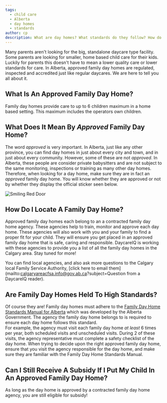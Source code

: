 ```yaml
---
tags:
  - child care
  - Alberta
  - day homes
  - standards 
author: cp
description: What are day homes? What standards do they follow? How do I find a day home in my area?
---
```

Many parents aren't looking for the big, standalone daycare type facility.  Some parents are looking for smaller, home based child care for their kids.  Luckily for parents this doesn't have to mean a lower quality care or lower standards for care.  In Alberta, approved family day homes are regulated, inspected and accredited just like regular daycares.  We are here to tell you all about it.

## What Is An Approved Family Day Home? ##

Family day homes provide care to up to 6 children maximum in a home based setting.  This maximum includes the operators own children.

## What Does It Mean By *Approved* Family Day Home? ##

The word *approved* is very important.  In Alberta, just like any other province, you can find day homes in just about every city and town, and in just about every community.  However, some of these are not *approved*.  In Alberta, these people are consider private babysitters and are not subject to the same monitoring, inspections or training as many other day homes.  Therefore, when looking for a day home, make sure they are in fact an *approved* family day home.  You will know whether they are approved or not by whether they display the official sticker seen below.  

![Smiling Red Door](http://humanservices.alberta.ca/images/alberta-day-home-trademark.jpg "Approved Family Day Home")

## How Do I Locate A Family Day Home? ##

Approved family day homes each belong to an a contracted family day home agency.  These agencies help to train, monitor and approve each day home.  These agencies will also work with you and your family to find a proper fit for your child.  They will ensure you get placed in an approved family day home that is safe, caring and responsible.  DaycareIQ is working with these agencies to provide you a list of all the family day homes in the Calgary area.  Stay tuned for more!

You can find local agencies, and also ask more questions to the Calgary local Family Service Authority, [click here to email them](mailto:calgaryareacfsa.info@gov.ab.ca?subject=Question from a DaycareIQ reader).

## Are Family Day Homes Held To High Standards? ##

Of course they are!  Family day homes must adhere to the [Family Day Home Standards Manual for Alberta](http://humanservices.alberta.ca/documents/family-day-home-standards-manual.pdf) which was developed by the Alberta Government.  The agency the family day home belongs to is required to ensure each day home follows this standard.    
For example, the agency must visit each family day home *at least* 6 times per year, both scheduled visits and unscheduled visits.  During 2 of these visits, the agency representative must complete a safety checklist of the day home.  When trying to decide upon the right approved family day home, ensure that you visit the agency responsible for the day home, and make sure they are familiar with the Family Day Home Standards Manual.

## Can I Still Receive A Subsidy If I Put My Child In An Approved Family Day Home? ##

As long as the day home is approved by a contracted family day home agency, you are still eligible for subsidy!
